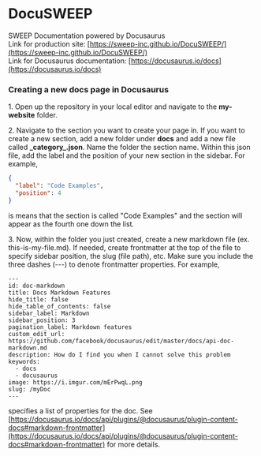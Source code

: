 # DocuSWEEP
SWEEP Documentation powered by Docusaurus  
Link for production site: [https://sweep-inc.github.io/DocuSWEEP/](https://sweep-inc.github.io/DocuSWEEP/)  
Link for Docusaurus documentation: [https://docusaurus.io/docs](https://docusaurus.io/docs)

### Creating a new docs page in Docusaurus
1\. Open up the repository in your local editor and navigate to the **my-website** folder.  

2\. Navigate to the section you want to create your page in. If you want to create a new section, add a new folder under **docs** and add a new file called **\_category\_.json**. Name the folder the section name. Within this json file, add the label and the position of your new section in the sidebar. For example,
```json
{
  "label": "Code Examples",
  "position": 4
}
```
is means that the section is called "Code Examples" and the section will appear as the fourth one down the list.  

3\. Now, within the folder you just created, create a new markdown file (ex. this-is-my-file.md). If needed, create frontmatter at the top of the file to specify sidebar position, the slug (file path), etc. Make sure you include the three dashes (---) to denote frontmatter properties. For example,
```
---
id: doc-markdown
title: Docs Markdown Features
hide_title: false
hide_table_of_contents: false
sidebar_label: Markdown
sidebar_position: 3
pagination_label: Markdown features
custom_edit_url: https://github.com/facebook/docusaurus/edit/master/docs/api-doc-markdown.md
description: How do I find you when I cannot solve this problem
keywords:
  - docs
  - docusaurus
image: https://i.imgur.com/mErPwqL.png
slug: /myDoc
---
```
specifies a list of properties for the doc. See [https://docusaurus.io/docs/api/plugins/@docusaurus/plugin-content-docs#markdown-frontmatter](https://docusaurus.io/docs/api/plugins/@docusaurus/plugin-content-docs#markdown-frontmatter) for more details.
